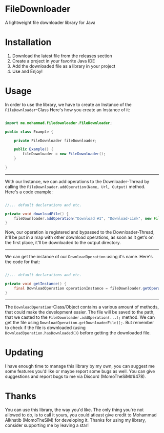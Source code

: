 # FileDownloader
A lightweight file downloader library for Java

# Installation
1. Download the latest file from the releases section
2. Create a project in your favorite Java IDE
3. Add the downloaded file as a library in your project
4. Use and Enjoy!

# Usage
In order to use the library, we have to create an Instance of the `FileDownloader`-Class
Here's how you create an Instance of it:
```java

import me.mohammad.filedownloader.FileDownloader;

public class Example {

    private FileDownloader fileDownloader;

    public Example() {
        fileDownloader = new FileDownloader();
    }
  
}

```

---

With our Instance, we can add operations to the Downloader-Thread by calling the `FileDownloader.addOperation(Name, Url, Output)` method.
Here's a code example:
```java

//... default declarations and etc.

private void downloadFile() {
    fileDownloader.addOperation("Download #1", "Download-Link", new File("C:/Users/Someone/Desktop/"));
}

```

Now, our operation is registered and bypassed to the Downloader-Thread, it'll be put in a map with other download operations, as soon as it get's on the first place, it'll be downloaded to the output directory.

---

We can get the instance of our `DownloadOperation` using it's name.
Here's the code for that:
```java

//... default declarations and etc.

private void getInstance() {
    final DownloadOperation operationInstance = fileDownloader.getOperation("Download #1");
}

```

---

The `DownloadOperation`-Class/Object contains a various amount of methods, that could make the development easier. The file will be saved to the path, that we casted to the `FileDownloader.addOperation(...);` method. We can get the file using `DownloadOperation.getDownloadedFile();`. But remember to check if the file is downloaded (using `DownloadOperation.hasDownloaded()`) before getting the downloaded file.

# Updating
I have enough time to manage this library by my own, you can suggest me some features you'd like or maybe report some bugs as well.
You can give suggestions and report bugs to me via Discord (MomoTheSiM#6478).

# Thanks
You can use this library, the way you'd like.
The only thing you're not allowed to do, is to call it yours, you could atleast give credit to Mohammad Alkhatib (MomoTheSiM) for developing it.
Thanks for using my library, consider supporting me by leaving a star!
